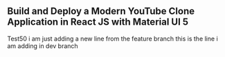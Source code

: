 ## Build and Deploy a Modern YouTube Clone Application in React JS with Material UI 5
Test50
i am just adding a new line from the feature branch
this is the line i am adding in dev branch

